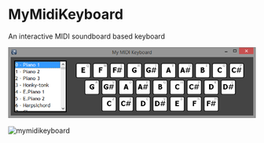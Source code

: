 MyMidiKeyboard
==============

An interactive MIDI soundboard based keyboard

![mymidikeyboard](img/my_midi_keyboard.png)

![mymidikeyboard](img/my_midi_keyboard_keys_pressed.png)
